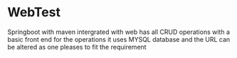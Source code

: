 # WebTest
 Springboot with maven intergrated with web has all CRUD operations with a basic front end for the operations it uses MYSQL database and the URL can be altered as one pleases to fit the requirement
